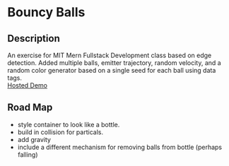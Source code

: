 # Bouncy Balls

## Description

An exercise for MIT Mern Fullstack Development class based on edge detection.  Added multiple balls, emitter trajectory, random velocity, and a random color generator based on a single seed  for each ball using data tags.<br>
[Hosted Demo](http://127.0.0.1:5500/neal-easterling.github.io/hosting/bouncyballs/bouncyballs.html)

## Road Map

- style container to look like a bottle.
- build in collision for particals.
- add gravity
- include a different mechanism for removing balls from bottle (perhaps falling)
